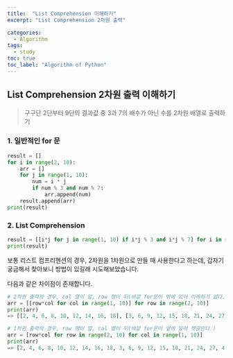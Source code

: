 ```yaml
---
title:  "List Comprehension 이해하기"
excerpt: "List Comprehension 2차원 출력"

categories: 
  - Algorithm
tags:
  - study
toc: true
toc_label: "Algorithm of Python"
---
```


## List Comprehension 2차원 출력 이해하기
> 구구단 2단부터 9단의 결과값 중 3과 7의 배수가 아닌 수를 2차원 배열로 출력하기

### 1. 일반적인 for 문
```python
result = []
for i in range(2, 10):
    arr = []
    for j in range(1, 10):
        num = i * j
        if num % 3 and num % 7:
            arr.append(num)
    result.append(arr)
print(result)
```

### 2. List Comprehension
```python
result = [[i*j for j in range(1, 10) if i*j % 3 and i*j % 7] for i in range(2, 10)]
print(result)
```

보통 리스트 컴프리헨션의 경우, 2차원을 1차원으로 만들 때 사용한다고 하는데,
갑자기 궁금해서 찾아보니 방법이 있길래 시도해보았습니다.

다음과 같은 차이점이 존재합니다.
```python
# 2차원 출력의 경우, col 열이 앞, row 행이 뒤(바깥 for문이 밖에 있어 이해하기 쉽다.)
arr = [[row*col for col in range(1, 10)] for row in range(2, 10)]
print(arr)
=> [[2, 4, 6, 8, 10, 12, 14, 16, 18], [3, 6, 9, 12, 15, 18, 21, 24, 27], [4, 8, 12, 16, 20, 24, 28, 32, 36], [5, 10, 15, 20, 25, 30, 35, 40, 45], [6, 12, 18, 24, 30, 36, 42, 48, 54], [7, 14, 21, 28, 35, 42, 49, 56, 63], [8, 16, 24, 32, 40, 48, 56, 64, 72], [9, 18, 27, 36, 45, 54, 63, 72, 81]]

# 1차원 출력의 경우, row 행이 앞, col 열이 뒤(바깥 for문이 앞에 있어 헷갈린다.)
arr = [row*col for row in range(2, 10) for col in range(1, 10)]
print(arr)
=> [2, 4, 6, 8, 10, 12, 14, 16, 18, 3, 6, 9, 12, 15, 18, 21, 24, 27, 4, 8, 12, 16, 20, 24, 28, 32, 36, 5, 10, 15, 20, 25, 30, 35, 40, 45, 6, 12, 18, 24, 30, 36, 42, 48, 54, 7, 14, 21, 28, 35, 42, 49, 56, 63, 8, 16, 24, 32, 40, 48, 56, 64, 72, 9, 18, 27, 36, 45, 54, 63, 72, 81]
```
